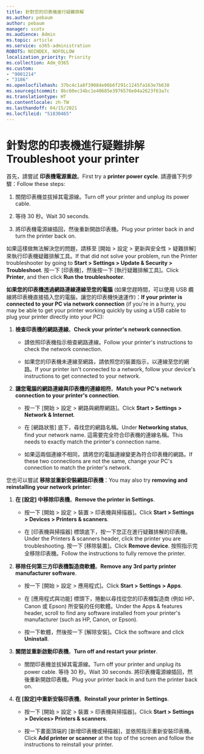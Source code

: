 ```yaml
---
title: 針對您的印表機進行疑難排解
ms.author: pebaum
author: pebaum
manager: scotv
ms.audience: Admin
ms.topic: article
ms.service: o365-administration
ROBOTS: NOINDEX, NOFOLLOW
localization_priority: Priority
ms.collection: Adm_O365
ms.custom:
- "9001214"
- "3186"
ms.openlocfilehash: 37bc4c1a8f39084e06b6f291c1245fa163e7b638
ms.sourcegitcommit: 8bc60ec34bc1e40685e3976576e04a2623f63a7c
ms.translationtype: HT
ms.contentlocale: zh-TW
ms.lasthandoff: 04/15/2021
ms.locfileid: "51830465"
---
```

# <a name="troubleshoot-your-printer"></a><span data-ttu-id="0e2a3-102">針對您的印表機進行疑難排解</span><span class="sxs-lookup"><span data-stu-id="0e2a3-102">Troubleshoot your printer</span></span>

<span data-ttu-id="0e2a3-103">首先，請嘗試 **印表機電源重啟**。</span><span class="sxs-lookup"><span data-stu-id="0e2a3-103">First try a **printer power cycle**.</span></span> <span data-ttu-id="0e2a3-104">請遵循下列步驟：</span><span class="sxs-lookup"><span data-stu-id="0e2a3-104">Follow these steps:</span></span>

1. <span data-ttu-id="0e2a3-105">關閉印表機並拔掉其電源線。</span><span class="sxs-lookup"><span data-stu-id="0e2a3-105">Turn off your printer and unplug its power cable.</span></span>

2. <span data-ttu-id="0e2a3-106">等待 30 秒。</span><span class="sxs-lookup"><span data-stu-id="0e2a3-106">Wait 30 seconds.</span></span>

3. <span data-ttu-id="0e2a3-107">將印表機電源線插回，然後重新開啟印表機。</span><span class="sxs-lookup"><span data-stu-id="0e2a3-107">Plug your printer back in and turn the printer back on.</span></span>

<span data-ttu-id="0e2a3-108">如果這樣做無法解決您的問題，請移至 [開始 > 設定 > 更新與安全性 > 疑難排解] 來執行印表機疑難排解工具。</span><span class="sxs-lookup"><span data-stu-id="0e2a3-108">If that did not solve your problem, run the Printer troubleshooter by going to **Start > Settings > Update & Security > Troubleshoot**.</span></span> <span data-ttu-id="0e2a3-109">按一下 [印表機]，然後按一下 [執行疑難排解工具]。</span><span class="sxs-lookup"><span data-stu-id="0e2a3-109">Click **Printer**, and then click **Run the troubleshooter**.</span></span>

<span data-ttu-id="0e2a3-110">**如果您的印表機透過網路連線連線至您的電腦** (如果您趕時間，可以使用 USB 纜線將印表機直接插入您的電腦，讓您的印表機快速運作)：</span><span class="sxs-lookup"><span data-stu-id="0e2a3-110">**If your printer is connected to your PC via network connection** (if you're in a hurry, you may be able to get your printer working quickly by using a USB cable to plug your printer directly into your PC):</span></span>

1. <span data-ttu-id="0e2a3-111">**檢查印表機的網路連線**。</span><span class="sxs-lookup"><span data-stu-id="0e2a3-111">**Check your printer's network connection**.</span></span>
    
    - <span data-ttu-id="0e2a3-112">請依照印表機指示檢查網路連線。</span><span class="sxs-lookup"><span data-stu-id="0e2a3-112">Follow your printer's instructions to check the network connection.</span></span>

    - <span data-ttu-id="0e2a3-113">如果您的印表機未連線至網路，請依照您的裝置指示，以連線至您的網路。</span><span class="sxs-lookup"><span data-stu-id="0e2a3-113">If your printer isn't connected to a network, follow your device's instructions to get connected to your network.</span></span>

2. <span data-ttu-id="0e2a3-114">**讓您電腦的網路連線與印表機的連線相符**。</span><span class="sxs-lookup"><span data-stu-id="0e2a3-114">**Match your PC's network connection to your printer's connection**.</span></span>

    - <span data-ttu-id="0e2a3-115">按一下 [開始 > 設定 > 網路與網際網路]。</span><span class="sxs-lookup"><span data-stu-id="0e2a3-115">Click **Start > Settings > Network & Internet**.</span></span>

    - <span data-ttu-id="0e2a3-116">在 [網路狀態] 底下，尋找您的網路名稱。</span><span class="sxs-lookup"><span data-stu-id="0e2a3-116">Under **Networking status**, find your network name.</span></span> <span data-ttu-id="0e2a3-117">這需要完全符合印表機的連線名稱。</span><span class="sxs-lookup"><span data-stu-id="0e2a3-117">This needs to exactly match the printer's connection name.</span></span>

    - <span data-ttu-id="0e2a3-118">如果這兩個連線不相同，請將您的電腦連線變更為符合印表機的網路。</span><span class="sxs-lookup"><span data-stu-id="0e2a3-118">If these two connections are not the same, change your PC's connection to match the printer's network.</span></span>

<span data-ttu-id="0e2a3-119">您也可以嘗試 **移除並重新安裝網路印表機**：</span><span class="sxs-lookup"><span data-stu-id="0e2a3-119">You may also try **removing and reinstalling your network printer**:</span></span>

1. <span data-ttu-id="0e2a3-120">**在 [設定] 中移除印表機**。</span><span class="sxs-lookup"><span data-stu-id="0e2a3-120">**Remove the printer in Settings**.</span></span>

    - <span data-ttu-id="0e2a3-121">按一下 [開始 > 設定 > 裝置 > 印表機與掃描器]。</span><span class="sxs-lookup"><span data-stu-id="0e2a3-121">Click **Start > Settings > Devices > Printers & scanners**.</span></span>

    - <span data-ttu-id="0e2a3-122">在 [印表機與掃描器] 標頭底下，按一下您正在進行疑難排解的印表機。</span><span class="sxs-lookup"><span data-stu-id="0e2a3-122">Under the Printers & scanners header, click the printer you are troubleshooting.</span></span> <span data-ttu-id="0e2a3-123">按一下 [移除裝置]。</span><span class="sxs-lookup"><span data-stu-id="0e2a3-123">Click **Remove device**.</span></span> <span data-ttu-id="0e2a3-124">按照指示完全移除印表機。</span><span class="sxs-lookup"><span data-stu-id="0e2a3-124">Follow the instructions to fully remove the printer.</span></span>

2. <span data-ttu-id="0e2a3-125">**移除任何第三方印表機製造商軟體**。</span><span class="sxs-lookup"><span data-stu-id="0e2a3-125">**Remove any 3rd party printer manufacturer software**.</span></span>

    - <span data-ttu-id="0e2a3-126">按一下 [開始 > 設定 > 應用程式]。</span><span class="sxs-lookup"><span data-stu-id="0e2a3-126">Click **Start > Settings > Apps**.</span></span>

    - <span data-ttu-id="0e2a3-127">在 [應用程式與功能] 標頭下，捲動以尋找從您的印表機製造商 (例如 HP、Canon 或 Epson) 所安裝的任何軟體。</span><span class="sxs-lookup"><span data-stu-id="0e2a3-127">Under the Apps & features header, scroll to find any software installed from your printer's manufacturer (such as HP, Canon, or Epson).</span></span>

    - <span data-ttu-id="0e2a3-128">按一下軟體，然後按一下 [解除安裝]。</span><span class="sxs-lookup"><span data-stu-id="0e2a3-128">Click the software and click **Uninstall**.</span></span>

3. <span data-ttu-id="0e2a3-129">**關閉並重新啟動印表機**。</span><span class="sxs-lookup"><span data-stu-id="0e2a3-129">**Turn off and restart your printer**.</span></span>

    - <span data-ttu-id="0e2a3-130">關閉印表機並拔掉其電源線。</span><span class="sxs-lookup"><span data-stu-id="0e2a3-130">Turn off your printer and unplug its power cable.</span></span> <span data-ttu-id="0e2a3-131">等待 30 秒。</span><span class="sxs-lookup"><span data-stu-id="0e2a3-131">Wait 30 seconds.</span></span> <span data-ttu-id="0e2a3-132">將印表機電源線插回，然後重新開啟印表機。</span><span class="sxs-lookup"><span data-stu-id="0e2a3-132">Plug your printer back in and turn the printer back on.</span></span>

4. <span data-ttu-id="0e2a3-133">**在 [設定]中重新安裝印表機**。</span><span class="sxs-lookup"><span data-stu-id="0e2a3-133">**Reinstall your printer in Settings**.</span></span>

    - <span data-ttu-id="0e2a3-134">按一下 [開始 > 設定 > 裝置 > 印表機與掃描器]。</span><span class="sxs-lookup"><span data-stu-id="0e2a3-134">Click **Start > Settings > Devices> Printers & scanners**.</span></span>
 
    - <span data-ttu-id="0e2a3-135">按一下畫面頂端的 [新增印表機或掃描器]，並依照指示重新安裝印表機。</span><span class="sxs-lookup"><span data-stu-id="0e2a3-135">Click **Add printer or scanner** at the top of the screen and follow the instructions to reinstall your printer.</span></span>
